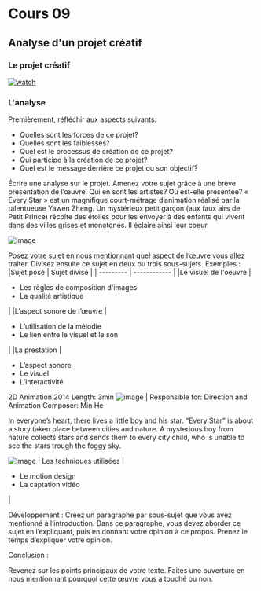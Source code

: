 # Cours 09

## Analyse d'un projet créatif

### Le projet créatif
[![watch](http://img.youtube.com/vi/VTgADEXQAGs/0.jpg)](https://youtu.be/VTgADEXQAGs)
    
    

### L'analyse

Premièrement, réfléchir aux aspects suivants: 
* Quelles sont les forces de ce projet? 
* Quelles sont les faiblesses? 
* Quel est le processus de création de ce projet? 
* Qui participe à la création de ce projet? 
* Quel est le message derrière ce projet ou son objectif? 

Écrire une analyse sur le projet. Amenez votre sujet grâce à une brève présentation de l’œuvre. Qui en sont les artistes?  Où est-elle présentée? « Every Star » est un magnifique court-métrage d’animation réalisé par la talentueuse Yawen Zheng. Un mystérieux petit garçon (aux faux airs de Petit Prince) récolte des étoiles pour les envoyer à des enfants qui vivent dans des villes grises et monotones. Il éclaire ainsi leur coeur

![image](https://user-images.githubusercontent.com/96133359/148574206-941ca168-440f-4245-b3d9-19e680af0865.png)


Posez votre sujet en nous mentionnant quel aspect de l’œuvre vous allez traiter. Divisez ensuite ce sujet en deux ou trois sous-sujets. 
Exemples : 
|Sujet posé |	Sujet divisé |
| --------- | ------------ |
|Le visuel de l'oeuvre	| <ul><li>Les règles de composition d'images</li><li>La qualité artistique</li></ul>  |
|L’aspect sonore de l’œuvre |<ul><li>L’utilisation de la mélodie</li><li>Le lien entre le visuel et le son </li></ul> 	 |
|La prestation	|<ul><li> L’aspect sonore</li><li> Le visuel </li><li> L’interactivité </li></ul>2D Animation
2014
Length: 3min
![image](https://user-images.githubusercontent.com/96133359/148574319-cf71762d-803d-4a3e-9554-d2ecbbb6236b.png)
|
Responsible for: Direction and Animation
Composer: Min He

In everyone’s heart, there lives a little boy and his star.
“Every Star” is about a story taken place between cities and nature. A mysterious boy from nature collects stars and sends them to every city child, who is unable to see the stars trough the foggy sky.

![image](https://user-images.githubusercontent.com/96133359/148574496-37de2742-2a98-44b1-bdda-bd00e3946161.png)
| Les techniques utilisées	| <ul><li> Le motion design </li><li>La captation vidéo</li></ul> |


Développement : 
 Créez un paragraphe par sous-sujet que vous avez mentionné à l’introduction. Dans ce paragraphe, vous devez aborder ce sujet en l’expliquant, puis en donnant votre opinion à ce propos. Prenez le temps d’expliquer votre opinion. 

Conclusion : 

Revenez sur les points principaux de votre texte. Faites une ouverture en nous mentionnant pourquoi cette œuvre vous a touché ou non.   

